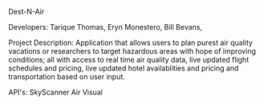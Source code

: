 Dest-N-Air

Developers:
  Tarique Thomas,
  Eryn Monestero,
  Bill Bevans,
  
Project Description:
  Application that allows users to plan purest air quality vacations or researchers to target hazardous areas with hope of improving conditions; all with access to real time air quality data, live updated flight schedules and pricing, live updated hotel availablities and pricing and transportation based on user input. 
  
API's:
  SkyScanner
  Air Visual
  
